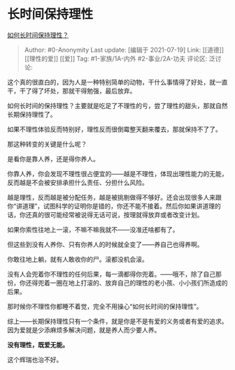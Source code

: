 # 长时间保持理性
[如何长时间保持理性？](https://www.zhihu.com/question/472990856/answer/2005970659)

> Author: #0-Anonymity
> Last update: [编辑于 2021-07-19]
> Link: [[道德]] [[理性的爱]] [[爱]]
> Tag: #1-家族/1A-内外 #2-事业/2A-功夫
> 评论区:
> 泛讨论:

这个真的很直白的，因为人是一种特别简单的动物，干什么事情得了好处，就一直干，干了得了坏处，那就干得勉强，最后放弃。

如何长时间的保持理性？主要就是吃足了不理性的亏，尝了理性的甜头，那就自然长期保持理性了。

如果不理性体验反而特别好，理性反而很倒霉整天翻来覆去，那就保持不了了。

那这种转变的关键是什么呢？

是看你是靠人养，还是得你养人。

你靠人养，你会发现不理性很占便宜的——越是不理性，体现出理性能力的无能，反而越是不会被安排承担什么责任、分担什么风险。

越是理性，反而越是被分配任务，越是被挑剔做得不够好。还会出现很多人来跟你“讲道理”，试图科学的证明你是错的，你还不能不接着。然后你如果讲道理的话，你还真的很可能经常被说得无话可说，按理就得放弃或者改变计划。

如果你索性往地上一滚，不嘛不嘛我就不——没准还啥都有了。

但这些到没有人养你、只有你养人的时候就全变了——养自己也得养啊。

你敢往地上躺，就有人敢收你的尸。滚都没机会滚。

没有人会兜着你不理性的任何后果，每一滴都得你兜着。——哦不，除了自己那份，你还得兜着一圈在地上打滚的、放弃自己的理性的老小孩、小小孩们所造成的后果。

那时候你不理性你都睡不着觉，完全不用操心“如何长时间的保持理性”。

综上——长期保持理性只有一个条件，就是你是不是有爱的义务或者有爱的追求。因为爱就是少添麻烦多解决问题，就是养人而少要人养。

**没有理性，既爱无能。**

这个辉瑞也治不好。
